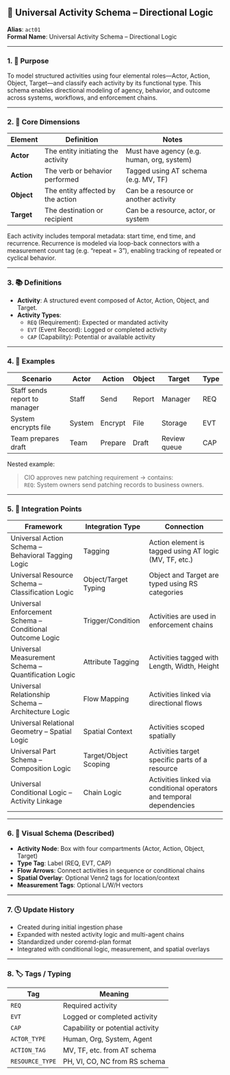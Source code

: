 ## 🧠 Universal Activity Schema – Directional Logic

**Alias**: `act01`  
**Formal Name**: Universal Activity Schema – Directional Logic  

---

### 1. 🧩 Purpose

To model structured activities using four elemental roles—Actor, Action, Object, Target—and classify each activity by its functional type. This schema enables directional modeling of agency, behavior, and outcome across systems, workflows, and enforcement chains.

---

### 2. 🧠 Core Dimensions

| **Element** | **Definition** | **Notes** |
|-------------|----------------|-----------|
| **Actor**   | The entity initiating the activity | Must have agency (e.g. human, org, system) |
| **Action**  | The verb or behavior performed     | Tagged using AT schema (e.g. MV, TF) |
| **Object**  | The entity affected by the action  | Can be a resource or another activity |
| **Target**  | The destination or recipient       | Can be a resource, actor, or system |

Each activity includes temporal metadata: start time, end time, and recurrence. Recurrence is modeled via loop-back connectors with a measurement count tag (e.g. “repeat = 3”), enabling tracking of repeated or cyclical behavior.

---

### 3. 📚 Definitions

- **Activity**: A structured event composed of Actor, Action, Object, and Target.
- **Activity Types**:
  - `REQ` (Requirement): Expected or mandated activity
  - `EVT` (Event Record): Logged or completed activity
  - `CAP` (Capability): Potential or available activity

---

### 4. 🧪 Examples

| **Scenario** | **Actor** | **Action** | **Object** | **Target** | **Type** |
|--------------|-----------|------------|------------|------------|----------|
| Staff sends report to manager | Staff | Send | Report | Manager | REQ |
| System encrypts file | System | Encrypt | File | Storage | EVT |
| Team prepares draft | Team | Prepare | Draft | Review queue | CAP |

Nested example:  
> CIO approves new patching requirement → contains:  
> `REQ`: System owners send patching records to business owners.

---

### 5. 🔗 Integration Points

| **Framework** | **Integration Type** | **Connection** |
|---------------|----------------------|----------------|
| Universal Action Schema – Behavioral Tagging Logic | Tagging | Action element is tagged using AT logic (MV, TF, etc.) |
| Universal Resource Schema – Classification Logic | Object/Target Typing | Object and Target are typed using RS categories |
| Universal Enforcement Schema – Conditional Outcome Logic | Trigger/Condition | Activities are used in enforcement chains |
| Universal Measurement Schema – Quantification Logic | Attribute Tagging | Activities tagged with Length, Width, Height |
| Universal Relationship Schema – Architecture Logic | Flow Mapping | Activities linked via directional flows |
| Universal Relational Geometry – Spatial Logic | Spatial Context | Activities scoped spatially |
| Universal Part Schema – Composition Logic | Target/Object Scoping | Activities target specific parts of a resource |
| Universal Conditional Logic – Activity Linkage | Chain Logic | Activities linked via conditional operators and temporal dependencies |

---

### 6. 🧭 Visual Schema (Described)

- **Activity Node**: Box with four compartments (Actor, Action, Object, Target)
- **Type Tag**: Label (REQ, EVT, CAP)
- **Flow Arrows**: Connect activities in sequence or conditional chains
- **Spatial Overlay**: Optional Venn2 tags for location/context
- **Measurement Tags**: Optional L/W/H vectors

---

### 7. 🕓 Update History

- Created during initial ingestion phase
- Expanded with nested activity logic and multi-agent chains
- Standardized under coremd-plan format
- Integrated with conditional logic, measurement, and spatial overlays

---

### 8. 🏷️ Tags / Typing

| **Tag** | **Meaning** |
|---------|-------------|
| `REQ`   | Required activity |
| `EVT`   | Logged or completed activity |
| `CAP`   | Capability or potential activity |
| `ACTOR_TYPE` | Human, Org, System, Agent |
| `ACTION_TAG` | MV, TF, etc. from AT schema |
| `RESOURCE_TYPE` | PH, VI, CO, NC from RS schema |
